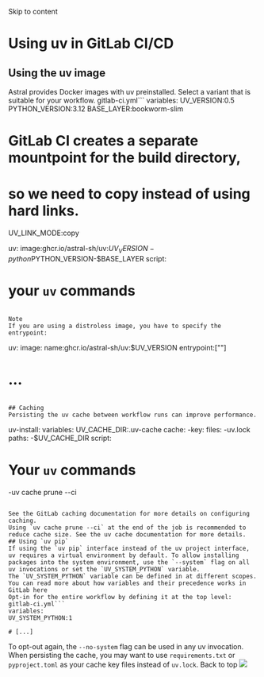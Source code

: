 Skip to content 
# Using uv in GitLab CI/CD
## Using the uv image
Astral provides Docker images with uv preinstalled. Select a variant that is suitable for your workflow.
gitlab-ci.yml```
variables:
UV_VERSION:0.5
PYTHON_VERSION:3.12
BASE_LAYER:bookworm-slim
# GitLab CI creates a separate mountpoint for the build directory,
# so we need to copy instead of using hard links.
UV_LINK_MODE:copy

uv:
image:ghcr.io/astral-sh/uv:$UV_VERSION-python$PYTHON_VERSION-$BASE_LAYER
script:
# your `uv` commands

```

Note
If you are using a distroless image, you have to specify the entrypoint: 
```
uv:
image:
name:ghcr.io/astral-sh/uv:$UV_VERSION
entrypoint:[""]
# ...

```

## Caching
Persisting the uv cache between workflow runs can improve performance.
```
uv-install:
variables:
UV_CACHE_DIR:.uv-cache
cache:
-key:
files:
-uv.lock
paths:
-$UV_CACHE_DIR
script:
# Your `uv` commands
-uv cache prune --ci

```

See the GitLab caching documentation for more details on configuring caching.
Using `uv cache prune --ci` at the end of the job is recommended to reduce cache size. See the uv cache documentation for more details.
## Using `uv pip`
If using the `uv pip` interface instead of the uv project interface, uv requires a virtual environment by default. To allow installing packages into the system environment, use the `--system` flag on all uv invocations or set the `UV_SYSTEM_PYTHON` variable.
The `UV_SYSTEM_PYTHON` variable can be defined in at different scopes. You can read more about how variables and their precedence works in GitLab here
Opt-in for the entire workflow by defining it at the top level:
gitlab-ci.yml```
variables:
UV_SYSTEM_PYTHON:1

# [...]

```

To opt-out again, the `--no-system` flag can be used in any uv invocation.
When persisting the cache, you may want to use `requirements.txt` or `pyproject.toml` as your cache key files instead of `uv.lock`.
Back to top 
![](https://cdn.usefathom.com/?h=https%3A%2F%2Fdocs.astral.sh&p=%2Fuv%2Fguides%2Fintegration%2Fgitlab%2F&r=&sid=ESKBRHGN&qs=%7B%7D&cid=29940904)
